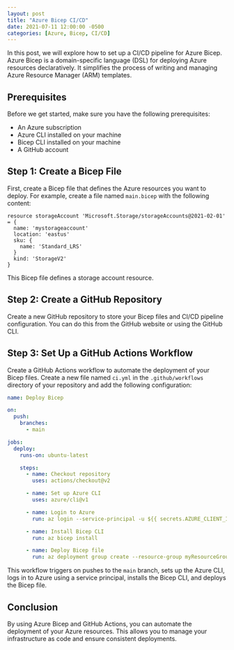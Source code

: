 ```yaml
---
layout: post
title: "Azure Bicep CI/CD"
date: 2021-07-11 12:00:00 -0500
categories: [Azure, Bicep, CI/CD]
---
```


In this post, we will explore how to set up a CI/CD pipeline for Azure Bicep. Azure Bicep is a domain-specific language (DSL) for deploying Azure resources declaratively. It simplifies the process of writing and managing Azure Resource Manager (ARM) templates.

## Prerequisites

Before we get started, make sure you have the following prerequisites:

- An Azure subscription
- Azure CLI installed on your machine
- Bicep CLI installed on your machine
- A GitHub account

## Step 1: Create a Bicep File

First, create a Bicep file that defines the Azure resources you want to deploy. For example, create a file named `main.bicep` with the following content:

```bicep
resource storageAccount 'Microsoft.Storage/storageAccounts@2021-02-01' = {
  name: 'mystorageaccount'
  location: 'eastus'
  sku: {
    name: 'Standard_LRS'
  }
  kind: 'StorageV2'
}
```

This Bicep file defines a storage account resource.

## Step 2: Create a GitHub Repository

Create a new GitHub repository to store your Bicep files and CI/CD pipeline configuration. You can do this from the GitHub website or using the GitHub CLI.

## Step 3: Set Up a GitHub Actions Workflow

Create a GitHub Actions workflow to automate the deployment of your Bicep files. Create a new file named `ci.yml` in the `.github/workflows` directory of your repository and add the following configuration:

```yaml
name: Deploy Bicep

on:
  push:
    branches:
      - main

jobs:
  deploy:
    runs-on: ubuntu-latest

    steps:
      - name: Checkout repository
        uses: actions/checkout@v2

      - name: Set up Azure CLI
        uses: azure/cli@v1

      - name: Login to Azure
        run: az login --service-principal -u ${{ secrets.AZURE_CLIENT_ID }} -p ${{ secrets.AZURE_CLIENT_SECRET }} --tenant ${{ secrets.AZURE_TENANT_ID }}

      - name: Install Bicep CLI
        run: az bicep install

      - name: Deploy Bicep file
        run: az deployment group create --resource-group myResourceGroup --template-file main.bicep
```

This workflow triggers on pushes to the `main` branch, sets up the Azure CLI, logs in to Azure using a service principal, installs the Bicep CLI, and deploys the Bicep file.

## Conclusion

By using Azure Bicep and GitHub Actions, you can automate the deployment of your Azure resources. This allows you to manage your infrastructure as code and ensure consistent deployments.
